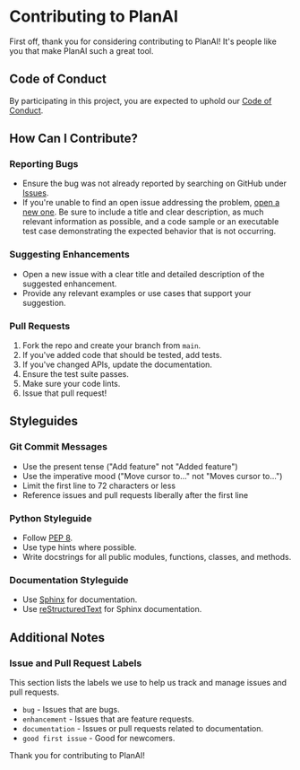 # Contributing to PlanAI

First off, thank you for considering contributing to PlanAI! It's people like you that make PlanAI such a great tool.

## Code of Conduct

By participating in this project, you are expected to uphold our [Code of Conduct](CODE_OF_CONDUCT.md).

## How Can I Contribute?

### Reporting Bugs

- Ensure the bug was not already reported by searching on GitHub under [Issues](https://github.com/provos/planai/issues).
- If you're unable to find an open issue addressing the problem, [open a new one](https://github.com/provos/planai/issues/new). Be sure to include a title and clear description, as much relevant information as possible, and a code sample or an executable test case demonstrating the expected behavior that is not occurring.

### Suggesting Enhancements

- Open a new issue with a clear title and detailed description of the suggested enhancement.
- Provide any relevant examples or use cases that support your suggestion.

### Pull Requests

1. Fork the repo and create your branch from `main`.
2. If you've added code that should be tested, add tests.
3. If you've changed APIs, update the documentation.
4. Ensure the test suite passes.
5. Make sure your code lints.
6. Issue that pull request!

## Styleguides

### Git Commit Messages

- Use the present tense ("Add feature" not "Added feature")
- Use the imperative mood ("Move cursor to..." not "Moves cursor to...")
- Limit the first line to 72 characters or less
- Reference issues and pull requests liberally after the first line

### Python Styleguide

- Follow [PEP 8](https://www.python.org/dev/peps/pep-0008/).
- Use type hints where possible.
- Write docstrings for all public modules, functions, classes, and methods.

### Documentation Styleguide

- Use [Sphinx](https://www.sphinx-doc.org/) for documentation.
- Use [reStructuredText](http://docutils.sourceforge.net/rst.html) for Sphinx documentation.

## Additional Notes

### Issue and Pull Request Labels

This section lists the labels we use to help us track and manage issues and pull requests.

* `bug` - Issues that are bugs.
* `enhancement` - Issues that are feature requests.
* `documentation` - Issues or pull requests related to documentation.
* `good first issue` - Good for newcomers.

Thank you for contributing to PlanAI!
